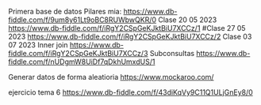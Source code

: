 Primera base de datos Pilares
mia: https://www.db-fiddle.com/f/9um8y61Lt9oBC8RUWbwQKR/0
Clase 20 05 2023  https://www.db-fiddle.com/f/iRgY2CSpGeKJktBiU7XCCz/1
#Clase 27 05 2023  https://www.db-fiddle.com/f/iRgY2CSpGeKJktBiU7XCCz/2
Clase 03 07 2023 
      Inner join  https://www.db-fiddle.com/f/iRgY2CSpGeKJktBiU7XCCz/3
      Subconsultas https://www.db-fiddle.com/f/nUDgmW8UiDf7qDkhUmxdUS/1
      
      
Generar datos de forma aleatioria https://www.mockaroo.com/


ejercicio tema 6 https://www.db-fiddle.com/f/43diKqVy9C11Q1ULjGnEy8/0
